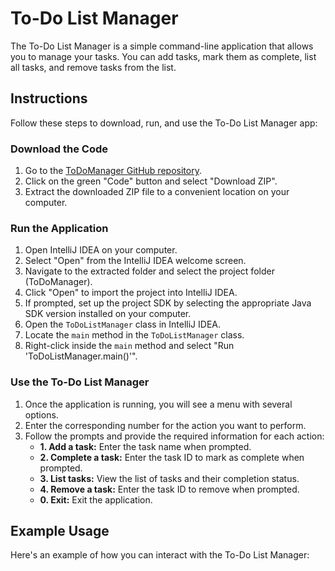 # To-Do List Manager

The To-Do List Manager is a simple command-line application that allows you to manage your tasks. You can add tasks, mark them as complete, list all tasks, and remove tasks from the list.

## Instructions

Follow these steps to download, run, and use the To-Do List Manager app:

### Download the Code

1. Go to the [ToDoManager GitHub repository](https://github.com/WiktorPodobinski/ToDoManager).
2. Click on the green "Code" button and select "Download ZIP".
3. Extract the downloaded ZIP file to a convenient location on your computer.

### Run the Application

1. Open IntelliJ IDEA on your computer.
2. Select "Open" from the IntelliJ IDEA welcome screen.
3. Navigate to the extracted folder and select the project folder (ToDoManager).
4. Click "Open" to import the project into IntelliJ IDEA.
5. If prompted, set up the project SDK by selecting the appropriate Java SDK version installed on your computer.
6. Open the `ToDoListManager` class in IntelliJ IDEA.
7. Locate the `main` method in the `ToDoListManager` class.
8. Right-click inside the `main` method and select "Run 'ToDoListManager.main()'".

### Use the To-Do List Manager

1. Once the application is running, you will see a menu with several options.
2. Enter the corresponding number for the action you want to perform.
3. Follow the prompts and provide the required information for each action:
   - **1. Add a task:** Enter the task name when prompted.
   - **2. Complete a task:** Enter the task ID to mark as complete when prompted.
   - **3. List tasks:** View the list of tasks and their completion status.
   - **4. Remove a task:** Enter the task ID to remove when prompted.
   - **0. Exit:** Exit the application.

## Example Usage

Here's an example of how you can interact with the To-Do List Manager:

